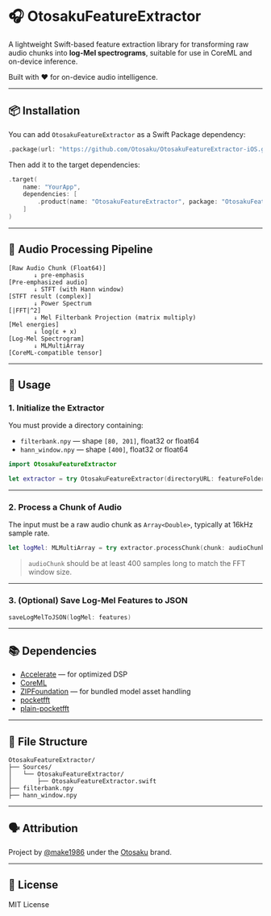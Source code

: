 # 🎧 OtosakuFeatureExtractor

A lightweight Swift-based feature extraction library for transforming raw audio chunks into **log-Mel spectrograms**, suitable for use in CoreML and on-device inference.

Built with ❤️ for on-device audio intelligence.

---

## 📦 Installation

You can add `OtosakuFeatureExtractor` as a Swift Package dependency:

```swift
.package(url: "https://github.com/Otosaku/OtosakuFeatureExtractor-iOS.git", from: "1.0.2")
```

Then add it to the target dependencies:

```swift
.target(
    name: "YourApp",
    dependencies: [
        .product(name: "OtosakuFeatureExtractor", package: "OtosakuFeatureExtractor")
    ]
)
```

---

## 🔁 Audio Processing Pipeline

```
[Raw Audio Chunk (Float64)] 
       ↓ pre-emphasis
[Pre-emphasized audio] 
       ↓ STFT (with Hann window)
[STFT result (complex)]
       ↓ Power Spectrum
[|FFT|^2]
       ↓ Mel Filterbank Projection (matrix multiply)
[Mel energies]
       ↓ log(ε + x)
[Log-Mel Spectrogram]
       ↓ MLMultiArray
[CoreML-compatible tensor]
```

---

## 🧪 Usage

### 1. Initialize the Extractor

You must provide a directory containing:

- `filterbank.npy` — shape `[80, 201]`, float32 or float64
- `hann_window.npy` — shape `[400]`, float32 or float64

```swift
import OtosakuFeatureExtractor

let extractor = try OtosakuFeatureExtractor(directoryURL: featureFolderURL)
```

---

### 2. Process a Chunk of Audio

The input must be a raw audio chunk as `Array<Double>`, typically at 16kHz sample rate.

```swift
let logMel: MLMultiArray = try extractor.processChunk(chunk: audioChunk)
```

> `audioChunk` should be at least 400 samples long to match the FFT window size.

---

### 3. (Optional) Save Log-Mel Features to JSON

```swift
saveLogMelToJSON(logMel: features)
```

---

## 📚 Dependencies

- [Accelerate](https://developer.apple.com/documentation/accelerate) — for optimized DSP
- [CoreML](https://developer.apple.com/documentation/coreml)
- [ZIPFoundation](https://github.com/weichsel/ZIPFoundation) — for bundled model asset handling
- [pocketfft](https://github.com/dhrebeniuk/pocketfft)
- [plain-pocketfft](https://github.com/dhrebeniuk/plain-pocketfft)

---

## 📁 File Structure

```
OtosakuFeatureExtractor/
├── Sources/
│   └── OtosakuFeatureExtractor/
│       ├── OtosakuFeatureExtractor.swift
├── filterbank.npy
├── hann_window.npy
```

---

## 🗣️ Attribution

Project by [@make1986](https://github.com/make1986) under the [Otosaku](https://github.com/Otosaku) brand.

---

## 🧪 License

MIT License
